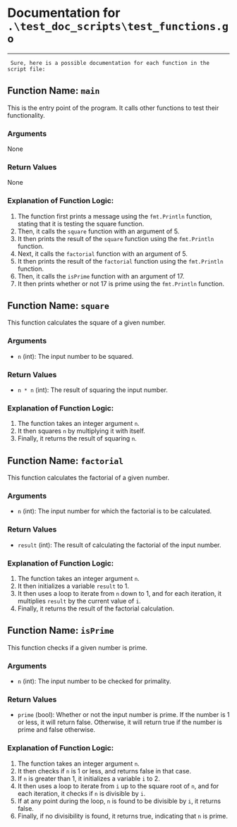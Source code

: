 # Documentation for `.\test_doc_scripts\test_functions.go`



---

     Sure, here is a possible documentation for each function in the script file:

## Function Name: `main`

This is the entry point of the program. It calls other functions to test their functionality.

### Arguments
None

### Return Values
None

### Explanation of Function Logic:
1. The function first prints a message using the `fmt.Println` function, stating that it is testing the square function.
2. Then, it calls the `square` function with an argument of 5.
3. It then prints the result of the `square` function using the `fmt.Println` function.
4. Next, it calls the `factorial` function with an argument of 5.
5. It then prints the result of the `factorial` function using the `fmt.Println` function.
6. Then, it calls the `isPrime` function with an argument of 17.
7. It then prints whether or not 17 is prime using the `fmt.Println` function.

## Function Name: `square`

This function calculates the square of a given number.

### Arguments
* `n` (int): The input number to be squared.

### Return Values
* `n * n` (int): The result of squaring the input number.

### Explanation of Function Logic:
1. The function takes an integer argument `n`.
2. It then squares `n` by multiplying it with itself.
3. Finally, it returns the result of squaring `n`.

## Function Name: `factorial`

This function calculates the factorial of a given number.

### Arguments
* `n` (int): The input number for which the factorial is to be calculated.

### Return Values
* `result` (int): The result of calculating the factorial of the input number.

### Explanation of Function Logic:
1. The function takes an integer argument `n`.
2. It then initializes a variable `result` to 1.
3. It then uses a loop to iterate from `n` down to 1, and for each iteration, it multiplies `result` by the current value of `i`.
4. Finally, it returns the result of the factorial calculation.

## Function Name: `isPrime`

This function checks if a given number is prime.

### Arguments
* `n` (int): The input number to be checked for primality.

### Return Values
* `prime` (bool): Whether or not the input number is prime. If the number is 1 or less, it will return false. Otherwise, it will return true if the number is prime and false otherwise.

### Explanation of Function Logic:
1. The function takes an integer argument `n`.
2. It then checks if `n` is 1 or less, and returns false in that case.
3. If `n` is greater than 1, it initializes a variable `i` to 2.
4. It then uses a loop to iterate from `i` up to the square root of `n`, and for each iteration, it checks if `n` is divisible by `i`.
5. If at any point during the loop, `n` is found to be divisible by `i`, it returns false.
6. Finally, if no divisibility is found, it returns true, indicating that `n` is prime.
